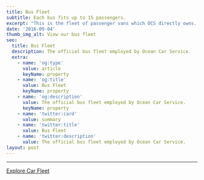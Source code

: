 ```yaml
---
title: Bus Fleet
subtitle: Each bus fits up to 15 passengers.
excerpt: "This is the fleet of passenger vans which OCS directly owns. We always properly maintain them, clean, and disinfect them frequently."
date: '2016-09-04'
thumb_img_alt: View our bus fleet
seo:
  title: Bus Fleet
  description: The official bus fleet employed by Ocean Car Service.
  extra:
    - name: 'og:type'
      value: article
      keyName: property
    - name: 'og:title'
      value: Bus Fleet
      keyName: property
    - name: 'og:description'
      value: The official bus fleet employed by Ocean Car Service.
      keyName: property
    - name: 'twitter:card'
      value: summary
    - name: 'twitter:title'
      value: Bus Fleet
    - name: 'twitter:description'
      value: The official bus fleet employed by Ocean Car Service.
layout: post
---
```


<div class="Sirv">
<div data-src="https://blazed.sirv.com/RTM/oceancarservice.com/fleet/Van__Silver.jpg"></div>
<div data-src="https://blazed.sirv.com/RTM/oceancarservice.com/fleet/Van__White.jpg"></div>
</div>

---
<div class="center">
<a href="https://oceancarservice.com/fleet/car">Explore Car Fleet</a>
</div>

